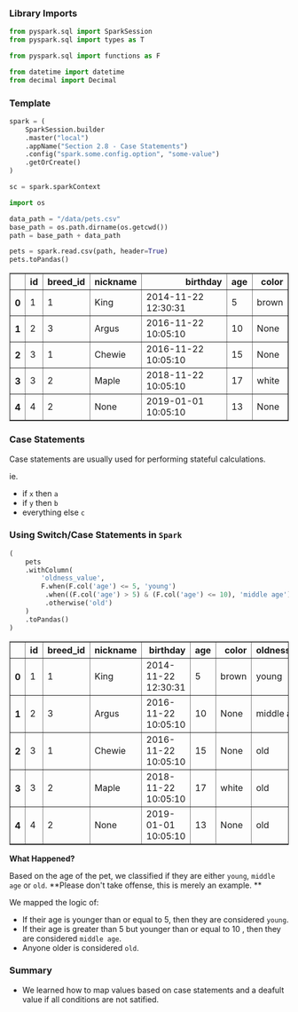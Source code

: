
### Library Imports


```python
from pyspark.sql import SparkSession
from pyspark.sql import types as T

from pyspark.sql import functions as F

from datetime import datetime
from decimal import Decimal
```

### Template


```python
spark = (
    SparkSession.builder
    .master("local")
    .appName("Section 2.8 - Case Statements")
    .config("spark.some.config.option", "some-value")
    .getOrCreate()
)

sc = spark.sparkContext

import os

data_path = "/data/pets.csv"
base_path = os.path.dirname(os.getcwd())
path = base_path + data_path
```


```python
pets = spark.read.csv(path, header=True)
pets.toPandas()
```




<div>
<table border="1" class="dataframe">
  <thead>
    <tr style="text-align: right;">
      <th></th>
      <th>id</th>
      <th>breed_id</th>
      <th>nickname</th>
      <th>birthday</th>
      <th>age</th>
      <th>color</th>
    </tr>
  </thead>
  <tbody>
    <tr>
      <th>0</th>
      <td>1</td>
      <td>1</td>
      <td>King</td>
      <td>2014-11-22 12:30:31</td>
      <td>5</td>
      <td>brown</td>
    </tr>
    <tr>
      <th>1</th>
      <td>2</td>
      <td>3</td>
      <td>Argus</td>
      <td>2016-11-22 10:05:10</td>
      <td>10</td>
      <td>None</td>
    </tr>
    <tr>
      <th>2</th>
      <td>3</td>
      <td>1</td>
      <td>Chewie</td>
      <td>2016-11-22 10:05:10</td>
      <td>15</td>
      <td>None</td>
    </tr>
    <tr>
      <th>3</th>
      <td>3</td>
      <td>2</td>
      <td>Maple</td>
      <td>2018-11-22 10:05:10</td>
      <td>17</td>
      <td>white</td>
    </tr>
    <tr>
      <th>4</th>
      <td>4</td>
      <td>2</td>
      <td>None</td>
      <td>2019-01-01 10:05:10</td>
      <td>13</td>
      <td>None</td>
    </tr>
  </tbody>
</table>
</div>



### Case Statements

Case statements are usually used for performing stateful calculations. 

ie. 
- if `x` then `a`
- if `y` then `b`
- everything else `c`

### Using Switch/Case Statements  in `Spark`


```python
(
    pets
    .withColumn(
        'oldness_value',
        F.when(F.col('age') <= 5, 'young')
         .when((F.col('age') > 5) & (F.col('age') <= 10), 'middle age')
         .otherwise('old')
    )
    .toPandas()
)
```




<div>
<table border="1" class="dataframe">
  <thead>
    <tr style="text-align: right;">
      <th></th>
      <th>id</th>
      <th>breed_id</th>
      <th>nickname</th>
      <th>birthday</th>
      <th>age</th>
      <th>color</th>
      <th>oldness_value</th>
    </tr>
  </thead>
  <tbody>
    <tr>
      <th>0</th>
      <td>1</td>
      <td>1</td>
      <td>King</td>
      <td>2014-11-22 12:30:31</td>
      <td>5</td>
      <td>brown</td>
      <td>young</td>
    </tr>
    <tr>
      <th>1</th>
      <td>2</td>
      <td>3</td>
      <td>Argus</td>
      <td>2016-11-22 10:05:10</td>
      <td>10</td>
      <td>None</td>
      <td>middle age</td>
    </tr>
    <tr>
      <th>2</th>
      <td>3</td>
      <td>1</td>
      <td>Chewie</td>
      <td>2016-11-22 10:05:10</td>
      <td>15</td>
      <td>None</td>
      <td>old</td>
    </tr>
    <tr>
      <th>3</th>
      <td>3</td>
      <td>2</td>
      <td>Maple</td>
      <td>2018-11-22 10:05:10</td>
      <td>17</td>
      <td>white</td>
      <td>old</td>
    </tr>
    <tr>
      <th>4</th>
      <td>4</td>
      <td>2</td>
      <td>None</td>
      <td>2019-01-01 10:05:10</td>
      <td>13</td>
      <td>None</td>
      <td>old</td>
    </tr>
  </tbody>
</table>
</div>



**What Happened?**

Based on the age of the pet, we classified if they are either `young`, `middle age` or `old`. **Please don't take offense, this is merely an example. **

We mapped the logic of:
- If their age is younger than or equal to 5, then they are considered `young`.
- If their age is greater than 5 but younger than or equal to 10 , then they are considered `middle age`.
- Anyone older is considered `old`.

### Summary

* We learned how to map values based on case statements and a deafult value if all conditions are not satified.
